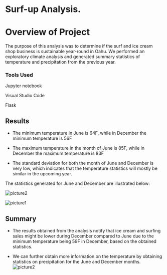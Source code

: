 # Surf-up Analysis.

# Overview of Project
The purpose of this analysis was to determine if the surf and ice cream shop business is sustainable year-round in Oahu. We performed an exploratory climate analysis and generated summary statistics of temperature and precipitation from the previous year. 


### Tools Used
Jupyter notebook

Visual Studio Code

Flask

## Results

- The minimum temperature in June is 64F, while in December the minimum temperature is 56F

- The maximum temperature in the month of June is 85F, while in December the maximum temperature is 83F

- The standard deviation for both the month of June and December is very low, which indicates that the temperature statistics will mostly be similar in the upcoming year.

The statistics generated for June and December are illustrated below:

![picture2](https://user-images.githubusercontent.com/79213116/122354042-9fafd000-cf1e-11eb-96c4-7318b2ed7e2a.png)

![picture1](https://user-images.githubusercontent.com/79213116/122353932-827b0180-cf1e-11eb-99ba-097f0e04f679.png)

## Summary 
- The results obtained from the analysis notify that ice cream and surfing sales might be lower during December compared to June due to the minimum temperature being 59F in December, based on the obtained statistics.

- We can further obtain more information on the temperature by obtaining statistics on precipitation for the June and December months.
![picture2](https://user-images.githubusercontent.com/79213116/122359566-a8ef6b80-cf23-11eb-9188-9fdab643837a.png)
